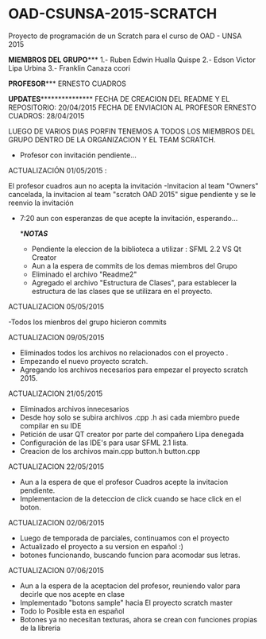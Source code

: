 ﻿# OAD-CSUNSA-2015-SCRATCH
Proyecto de programación de un Scratch para el curso de OAD - UNSA 2015

******MIEMBROS DEL GRUPO*********
 1.- Ruben Edwin Hualla Quispe
 2.- Edson Victor Lipa Urbina 
 3.- Franklin Canaza ccori 
 
 
******PROFESOR*********
 ERNESTO CUADROS

******UPDATES*********************
FECHA DE CREACION DEL README Y EL REPOSITORIO: 20/04/2015
FECHA DE ENVIACION AL PROFESOR ERNESTO CUADROS: 28/04/2015

LUEGO DE VARIOS DIAS PORFIN TENEMOS A TODOS LOS MIEMBROS DEL GRUPO DENTRO DE LA ORGANIZACION
Y EL TEAM SCRATCH. 
* Profesor con invitación pendiente...

ACTUALIZACIÓN 01/05/2015 :

El profesor cuadros aun no acepta la invitación
-Invitacion al team "Owners" cancelada, la invitacion al team "scratch OAD 2015" sigue pendiente
y se le reenvio la invitación
- 7:20 aun con esperanzas de que acepte la invitación, esperando...

  ******NOTAS*****
	- Pendiente la eleccion de la biblioteca a utilizar : SFML 2.2 VS Qt Creator 
	- Aun a la espera de commits de los demas miembros del Grupo
	- Eliminado el archivo "Readme2" 
	- Agregado el archivo "Estructura de Clases", para establecer la estructura de las clases
	  que se utilizara en el proyecto.

ACTUALIZACION 05/05/2015

-Todos los mienbros del grupo hicieron commits

ACTUALIZACION 09/05/2015

- Eliminados todos los archivos no relacionados con el proyecto .
- Empezando el nuevo proyecto scratch.
- Agregando los archivos necesarios para empezar el proyecto scratch 2015.

ACTUALIZACION 21/05/2015

- Eliminados archivos innecesarios
- Desde hoy solo se subira archivos .cpp .h asi cada miembro puede compilar en su IDE
- Petición de usar QT creator por parte del compañero Lipa denegada
- Configuración de las IDE's para usar SFML 2.1 lista.
- Creacion de los archivos main.cpp button.h button.cpp

ACTUALIZACION 22/05/2015

- Aun a la espera de que el profesor Cuadros acepte la invitacion pendiente.
- Implementacion de la deteccion de click cuando se hace click en el boton.

ACTUALIZACION 02/06/2015

- Luego de temporada de parciales, continuamos con el proyecto 
- Actualizado el proyecto a su version en español :) 
- botones funcionando, buscando funcion para acomodar sus letras.

ACTUALIZACION 07/06/2015

- Aun a la espera de la aceptacion del profesor, reuniendo valor para decirle que nos acepte en clase
- Implementado "botons sample" hacia El proyecto scratch master
- Todo lo Posible esta en español
- Botones ya no necesitan texturas, ahora se crean con funciones propias de la libreria

